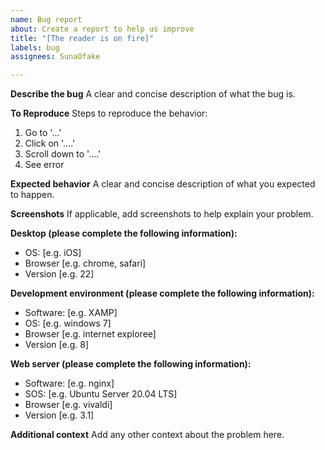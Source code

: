 ```yaml
---
name: Bug report
about: Create a report to help us improve
title: "[The reader is on fire]"
labels: bug
assignees: SunaOfake

---
```


**Describe the bug**
A clear and concise description of what the bug is.

**To Reproduce**
Steps to reproduce the behavior:
1. Go to '...'
2. Click on '....'
3. Scroll down to '....'
4. See error

**Expected behavior**
A clear and concise description of what you expected to happen.

**Screenshots**
If applicable, add screenshots to help explain your problem.

**Desktop (please complete the following information):**
 - OS: [e.g. iOS]
 - Browser [e.g. chrome, safari]
 - Version [e.g. 22]

**Development environment (please complete the following information):**
 - Software: [e.g. XAMP]
 - OS: [e.g. windows 7]
 - Browser [e.g. internet exploree]
 - Version [e.g. 8]

**Web server (please complete the following information):**
 - Software: [e.g. nginx]
 - SOS: [e.g. Ubuntu Server 20.04 LTS]
 - Browser [e.g. vivaldi]
 - Version [e.g. 3.1]

**Additional context**
Add any other context about the problem here.
